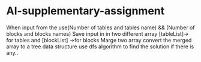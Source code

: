 # AI-supplementary-assignment
When input from the use(Number of tables and tables name) && (Number of blocks and blocks names)
Save input in in two different array [tableList]-> for tables and [blockList] ->for blocks
Marge two array 
convert the merged array to a tree data structure
use dfs algorithm to find the solution if there is any..
